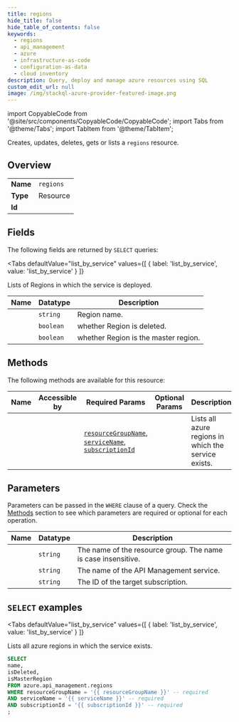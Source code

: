 ```yaml
--- 
title: regions
hide_title: false
hide_table_of_contents: false
keywords:
  - regions
  - api_management
  - azure
  - infrastructure-as-code
  - configuration-as-data
  - cloud inventory
description: Query, deploy and manage azure resources using SQL
custom_edit_url: null
image: /img/stackql-azure-provider-featured-image.png
---
```


import CopyableCode from '@site/src/components/CopyableCode/CopyableCode';
import Tabs from '@theme/Tabs';
import TabItem from '@theme/TabItem';

Creates, updates, deletes, gets or lists a <code>regions</code> resource.

## Overview
<table><tbody>
<tr><td><b>Name</b></td><td><code>regions</code></td></tr>
<tr><td><b>Type</b></td><td>Resource</td></tr>
<tr><td><b>Id</b></td><td><CopyableCode code="azure.api_management.regions" /></td></tr>
</tbody></table>

## Fields

The following fields are returned by `SELECT` queries:

<Tabs
    defaultValue="list_by_service"
    values={[
        { label: 'list_by_service', value: 'list_by_service' }
    ]}
>
<TabItem value="list_by_service">

Lists of Regions in which the service is deployed.

<table>
<thead>
    <tr>
    <th>Name</th>
    <th>Datatype</th>
    <th>Description</th>
    </tr>
</thead>
<tbody>
<tr>
    <td><CopyableCode code="name" /></td>
    <td><code>string</code></td>
    <td>Region name.</td>
</tr>
<tr>
    <td><CopyableCode code="isDeleted" /></td>
    <td><code>boolean</code></td>
    <td>whether Region is deleted.</td>
</tr>
<tr>
    <td><CopyableCode code="isMasterRegion" /></td>
    <td><code>boolean</code></td>
    <td>whether Region is the master region.</td>
</tr>
</tbody>
</table>
</TabItem>
</Tabs>

## Methods

The following methods are available for this resource:

<table>
<thead>
    <tr>
    <th>Name</th>
    <th>Accessible by</th>
    <th>Required Params</th>
    <th>Optional Params</th>
    <th>Description</th>
    </tr>
</thead>
<tbody>
<tr>
    <td><a href="#list_by_service"><CopyableCode code="list_by_service" /></a></td>
    <td><CopyableCode code="select" /></td>
    <td><a href="#parameter-resourceGroupName"><code>resourceGroupName</code></a>, <a href="#parameter-serviceName"><code>serviceName</code></a>, <a href="#parameter-subscriptionId"><code>subscriptionId</code></a></td>
    <td></td>
    <td>Lists all azure regions in which the service exists.</td>
</tr>
</tbody>
</table>

## Parameters

Parameters can be passed in the `WHERE` clause of a query. Check the [Methods](#methods) section to see which parameters are required or optional for each operation.

<table>
<thead>
    <tr>
    <th>Name</th>
    <th>Datatype</th>
    <th>Description</th>
    </tr>
</thead>
<tbody>
<tr id="parameter-resourceGroupName">
    <td><CopyableCode code="resourceGroupName" /></td>
    <td><code>string</code></td>
    <td>The name of the resource group. The name is case insensitive.</td>
</tr>
<tr id="parameter-serviceName">
    <td><CopyableCode code="serviceName" /></td>
    <td><code>string</code></td>
    <td>The name of the API Management service.</td>
</tr>
<tr id="parameter-subscriptionId">
    <td><CopyableCode code="subscriptionId" /></td>
    <td><code>string</code></td>
    <td>The ID of the target subscription.</td>
</tr>
</tbody>
</table>

## `SELECT` examples

<Tabs
    defaultValue="list_by_service"
    values={[
        { label: 'list_by_service', value: 'list_by_service' }
    ]}
>
<TabItem value="list_by_service">

Lists all azure regions in which the service exists.

```sql
SELECT
name,
isDeleted,
isMasterRegion
FROM azure.api_management.regions
WHERE resourceGroupName = '{{ resourceGroupName }}' -- required
AND serviceName = '{{ serviceName }}' -- required
AND subscriptionId = '{{ subscriptionId }}' -- required
;
```
</TabItem>
</Tabs>
